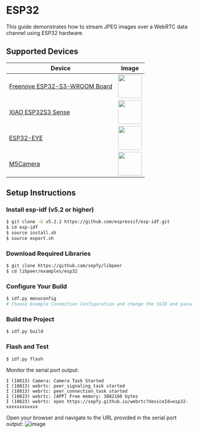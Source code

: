 # ESP32
This guide demonstrates how to stream JPEG images over a WebRTC data channel using ESP32 hardware.

## Supported Devices
| Device |Image|
|---|---|
| [Freenove ESP32-S3-WROOM Board](https://store.freenove.com/products/fnk0085) |<img src="https://store.freenove.com/cdn/shop/files/FNK0085.MAIN.jpg" width="64">|
| [XIAO ESP32S3 Sense](https://wiki.seeedstudio.com/xiao_esp32s3_getting_started/) |<img src="https://files.seeedstudio.com/wiki/SeeedStudio-XIAO-ESP32S3/img/xiaoesp32s3sense.jpg" width="64">|
| [ESP32-EYE](https://github.com/espressif/esp-who/blob/master/docs/en/get-started/ESP-EYE_Getting_Started_Guide.md) |<img src="https://www.espressif.com/sites/default/files/esp-eye-2-190116.png" width="64">|
| [M5Camera](https://github.com/m5stack/M5Stack-Camera) |<img src="https://static-cdn.m5stack.com/resource/docs/products/unit/m5camera/m5camera_01.webp" width="64">|

## Setup Instructions

### Install esp-idf (v5.2 or higher)
```bash
$ git clone -b v5.2.2 https://github.com/espressif/esp-idf.git
$ cd esp-idf
$ source install.sh
$ source export.sh
```

### Download Required Libraries
```bash
$ git clone https://github.com/sepfy/libpeer
$ cd libpeer/examples/esp32
```

### Configure Your Build
```bash
$ idf.py menuconfig
# Choose Example Connection Configuration and change the SSID and password
```

### Build the Project
```bash
$ idf.py build
```

### Flash and Test
```bash
$ idf.py flash
```
Monitor the serial port output:
```
I (10813) Camera: Camera Task Started
I (10813) webrtc: peer_signaling_task started
I (10813) webrtc: peer_connection_task started
I (10823) webrtc: [APP] Free memory: 3882160 bytes
I (10823) webrtc: open https://sepfy.github.io/webrtc?deviceId=esp32-xxxxxxxxxxxx
```
Open your browser and navigate to the URL provided in the serial port output:
![image](https://github.com/sepfy/libpeer/assets/22016807/46df15b1-9e28-4a6b-bf0a-4f676778cf7d)

